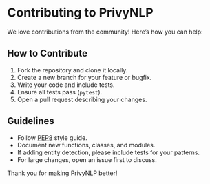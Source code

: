 # Contributing to PrivyNLP

We love contributions from the community! Here’s how you can help:

## How to Contribute

1. Fork the repository and clone it locally.
2. Create a new branch for your feature or bugfix.
3. Write your code and include tests.
4. Ensure all tests pass (`pytest`).
5. Open a pull request describing your changes.

## Guidelines

- Follow [PEP8](https://www.python.org/dev/peps/pep-0008/) style guide.
- Document new functions, classes, and modules.
- If adding entity detection, please include tests for your patterns.
- For large changes, open an issue first to discuss.

Thank you for making PrivyNLP better!